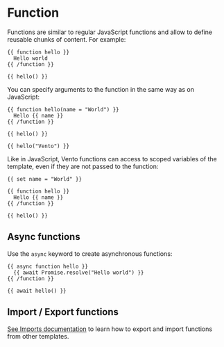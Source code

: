 # Function

Functions are similar to regular JavaScript functions and allow to define
reusable chunks of content. For example:

```vento
{{ function hello }}
  Hello world
{{ /function }}

{{ hello() }}
```

You can specify arguments to the function in the same way as on JavaScript:

```vento
{{ function hello(name = "World") }}
  Hello {{ name }}
{{ /function }}

{{ hello() }}

{{ hello("Vento") }}
```

Like in JavaScript, Vento functions can access to scoped variables of the
template, even if they are not passed to the function:

```vento
{{ set name = "World" }}

{{ function hello }}
  Hello {{ name }}
{{ /function }}

{{ hello() }}
```

## Async functions

Use the `async` keyword to create asynchronous functions:

```vento
{{ async function hello }}
  {{ await Promise.resolve("Hello world") }}
{{ /function }}

{{ await hello() }}
```

## Import / Export functions

[See Imports documentation](./import-export.md) to learn how to export and
import functions from other templates.
